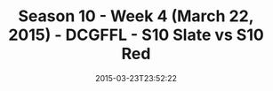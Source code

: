 ---
title: Season 10 - Week 4 (March 22, 2015) - DCGFFL - S10 Slate vs S10 Red
teams-score:
- team: _teams/s10-slate.md
  score: 18
- team: _teams/s10-red.md
  score: 13
mvp: Andy P. (Slate), Cody G. (Red)
game-ball: N/A
season: 10
week: 0
date: '2015-03-23T23:52:22'
pageid: season-10-week-four-4445-vs-4438
---